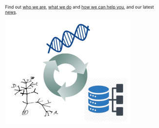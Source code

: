 
Find out [who we are](https://mfumagalli.github.io/who-we-are), [what we do](https://mfumagalli.github.io/what-we-do) and [how we can help you](https://mfumagalli.github.io/how-we-can-help-you), and our latest [news](https://mfumagalli.github.io/news).

![](logo.png)










